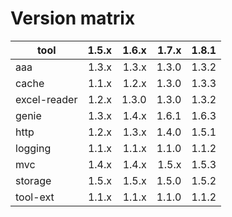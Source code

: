 # Version matrix

| tool         |  1.5.x  |  1.6.x  |  1.7.x  |  1.8.1  |
| ------------ |  -----: |  -----: |  -----: |  -----: |
| aaa          |  1.3.x  |  1.3.x  |  1.3.0  |  1.3.2  |
| cache        |  1.1.x  |  1.2.x  |  1.3.0  |  1.3.3  |
| excel-reader |  1.2.x  |  1.3.0  |  1.3.0  |  1.3.2  |
| genie        |  1.3.x  |  1.4.x  |  1.6.1  |  1.6.3  |
| http         |  1.2.x  |  1.3.x  |  1.4.0  |  1.5.1  |
| logging      |  1.1.x  |  1.1.x  |  1.1.0  |  1.1.2  |
| mvc          |  1.4.x  |  1.4.x  |  1.5.x  |  1.5.3  |
| storage      |  1.5.x  |  1.5.x  |  1.5.0  |  1.5.2  |
| tool-ext     |  1.1.x  |  1.1.x  |  1.1.0  |  1.1.2  |
